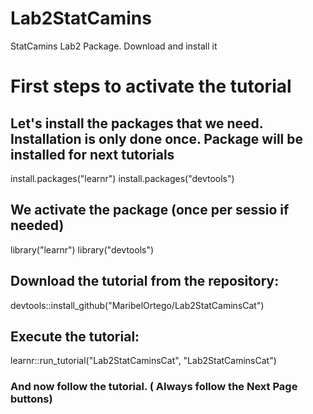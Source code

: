 # Lab2StatCamins

StatCamins Lab2 Package. Download and install it

# First steps to activate the tutorial

## Let's install the packages that we need. Installation is only done once. Package will be installed for next tutorials

install.packages("learnr")
install.packages("devtools")

## We activate the package (once per sessio if needed)
library("learnr")
library("devtools")

## Download the tutorial from the repository:
devtools::install_github("MaribelOrtego/Lab2StatCaminsCat")
## Execute the tutorial:
learnr::run_tutorial("Lab2StatCaminsCat", "Lab2StatCaminsCat")

### And now follow the tutorial. ( Always follow the Next Page buttons) 
